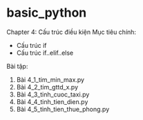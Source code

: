 # basic_python
Chapter 4: Cấu trúc điều kiện
Mục tiêu chính:
- Cấu trúc if
- Cấu trúc if..elif..else 

Bài tập:
1. Bài 4_1_tim_min_max.py
2. Bài 4_2_tim_gttd_x.py
3. Bài 4_3_tinh_cuoc_taxi.py
4. Bài 4_4_tinh_tien_dien.py
5. Bài 4_5_tinh_tien_thue_phong.py
